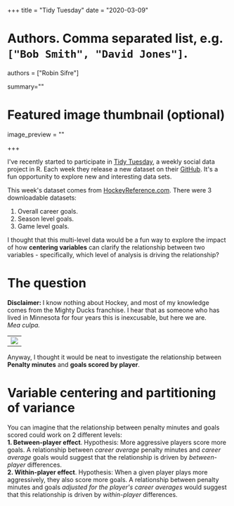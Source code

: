 +++
title = "Tidy Tuesday"
date = "2020-03-09"

# Authors. Comma separated list, e.g. `["Bob Smith", "David Jones"]`.
authors = ["Robin Sifre"]

summary=""



# Featured image thumbnail (optional)
image_preview = ""


+++

I've recently started to participate in [Tidy Tuesday](https://thomasmock.netlify.com/post/tidytuesday-a-weekly-social-data-project-in-r/), a weekly social data project in R. Each week they release a new dataset on their [GitHub](https://github.com/rfordatascience/tidytuesday). It's a fun opportunity to explore new and interesting data sets.  

This week's dataset comes from [HockeyReference.com](https://www.hockey-reference.com/). There were 3 downloadable datasets:  
1. Overall career goals.  
2. Season level goals.  
3. Game level goals.  

I thought that this multi-level data would be a fun way to explore the impact of how <b> centering variables</b> can clarify the relationship between two variables - specifically, which level of analysis is driving the relationship?     

# The question
<b> Disclaimer: </b> I know nothing about Hockey, and most of my knowledge comes from the Mighty Ducks franchise. I hear that as someone who has lived in Minnesota for four years this is inexcusable, but here we are.  
*Mea culpa.*    
<table class="image">
<tr><td><img src="/post-img/mighty-ducks.png" alt=" "/></td></tr>
</table>

Anyway, I thought it would be neat to investigate the relationship between <b>Penalty minutes</b> and <b> goals scored by player</b>. 

# Variable centering and partitioning of variance
You can imagine that the relationship between penalty minutes and goals scored could work on 2 different levels:  
<b> 1. Between-player effect</b>.  Hypothesis: More aggressive players score more goals. A relationship between *career average* penalty minutes and *career average* goals would suggest that the relationship is driven by  *between-player* differences.  
<b> 2. Within-player effect</b>. Hypothesis: When a given player plays more aggressively, they also score more goals. A relationship between penalty minutes and goals *adjusted for the player's career averages* would suggest that this relationship is driven by *within-player* differences.

  
  